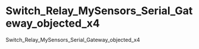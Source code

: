 # Switch_Relay_MySensors_Serial_Gateway_objected_x4
Switch_Relay_MySensors_Serial_Gateway_objected_x4

